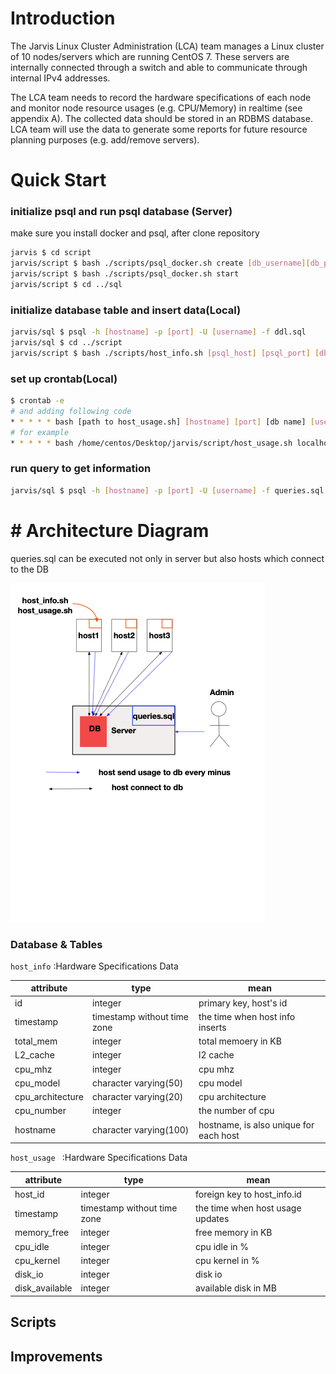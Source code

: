 

# Introduction

The Jarvis Linux Cluster Administration (LCA) team manages a Linux cluster of 10 nodes/servers which are running CentOS 7. These servers are internally connected through a switch and able to communicate through internal IPv4 addresses.

The LCA team needs to record the hardware specifications of each node and monitor node resource usages (e.g. CPU/Memory) in realtime (see appendix A). The collected data should be stored in an RDBMS database. LCA team will use the data to generate some reports for future resource planning purposes (e.g. add/remove servers).



# Quick Start

### initialize psql and run psql database (Server)

make sure you install docker and psql, after clone repository 

```bash
jarvis $ cd script
jarvis/script $ bash ./scripts/psql_docker.sh create [db_username][db_password]
jarvis/script $ bash ./scripts/psql_docker.sh start 
jarvis/script $ cd ../sql

```



### initialize database table and insert data(Local)

```bash
jarvis/sql $ psql -h [hostname] -p [port] -U [username] -f ddl.sql
jarvis/sql $ cd ../script
jarvis/script $ bash ./scripts/host_info.sh [psql_host] [psql_port] [db_name] [psql_user] [psql_password]
```



### set up crontab(Local)

```bash
$ crontab -e
# and adding following code
* * * * * bash [path to host_usage.sh] [hostname] [port] [db name] [username] [ user password] >> /tmp/host_usage.log
# for example
* * * * * bash /home/centos/Desktop/jarvis/script/host_usage.sh localhost 5432 host_agent postgres password >> /tmp/host_usage.log
```



### run query to get information

```bash
jarvis/sql $ psql -h [hostname] -p [port] -U [username] -f queries.sql
```



# \# Architecture Diagram



queries.sql can be executed not only in server but also hosts which connect to the DB

![](./assert/Architecture.png)

### Database & Tables

`host_info` :Hardware Specifications Data

|attribute|type|mean|
|----|----|----|
|id               | integer                     | primary key, host's id |
| timestamp        | timestamp without time zone | the time when host info inserts |
|total_mem        | integer                     | total memoery in KB |
|L2_cache         | integer                     | l2 cache |
|cpu_mhz          | integer                     | cpu mhz |
|cpu_model        | character varying(50)       | cpu model |
|cpu_architecture | character varying(20)       | cpu architecture |
|cpu_number       | integer                     | the number of cpu |
|hostname         | character varying(100)      | hostname, is also unique for each host |

`host_usage ` :Hardware Specifications Data

|attribute|type|mean|
|----|----|----|
|host_id               | integer                     | foreign key to host_info.id |
| timestamp        | timestamp without time zone | the time when host usage updates |
|memory_free        | integer                     | free memory in KB |
|cpu_idle         | integer                     | cpu idle in % |
|cpu_kernel          | integer                     | cpu kernel in % |
|disk_io        | integer | disk io |
|disk_available | integer | available disk in MB |



## Scripts







## Improvements



